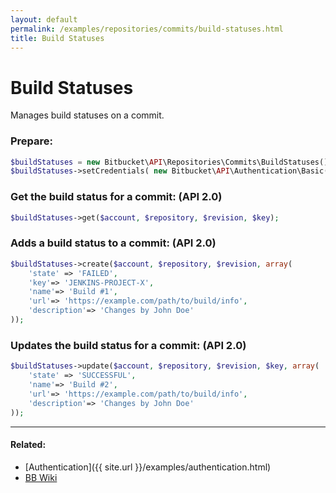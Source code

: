 ```yaml
---
layout: default
permalink: /examples/repositories/commits/build-statuses.html
title: Build Statuses
---
```


# Build Statuses

Manages build statuses on a commit.

### Prepare:

```php
$buildStatuses = new Bitbucket\API\Repositories\Commits\BuildStatuses();
$buildStatuses->setCredentials( new Bitbucket\API\Authentication\Basic($user, $password) );
```

### Get the build status for a commit: (API 2.0)

```php
$buildStatuses->get($account, $repository, $revision, $key);
```

### Adds a build status to a commit: (API 2.0)

```php
$buildStatuses->create($account, $repository, $revision, array(
    'state' => 'FAILED',
    'key'=> 'JENKINS-PROJECT-X',
    'name'=> 'Build #1',
    'url'=> 'https://example.com/path/to/build/info',
    'description'=> 'Changes by John Doe'
));
```

### Updates the build status for a commit: (API 2.0)

```php
$buildStatuses->update($account, $repository, $revision, $key, array(
    'state' => 'SUCCESSFUL',
    'name'=> 'Build #2',
    'url'=> 'https://example.com/path/to/build/info',
    'description'=> 'Changes by John Doe'
));
```

----

#### Related:
  * [Authentication]({{ site.url }}/examples/authentication.html)
  * [BB Wiki](https://confluence.atlassian.com/bitbucket/buildstatus-resource-779295267.html)

